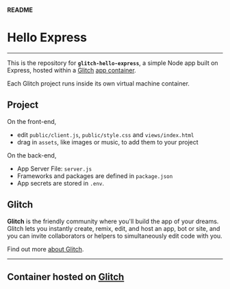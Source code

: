 **README**
# Hello Express   

---
This is the repository for **`glitch-hello-express`**, a simple Node app built on Express, hosted within a [Glitch](https://glitch.com) [app container](https://glitch.com/edit/#!/glitch-hello-expreassleet-raja?path=package.json:1:0).

Each Glitch project runs inside its own virtual machine container.


## Project 

On the front-end,
- edit `public/client.js`, `public/style.css` and `views/index.html`
- drag in `assets`, like images or music, to add them to your project

On the back-end,
- App Server File: `server.js`
- Frameworks and packages are defined in `package.json`
- App secrets are stored in `.env`.

## Glitch

**Glitch** is the friendly community where you'll build the app of your dreams. Glitch lets you instantly create, remix, edit, and host an app, bot or site, and you can invite collaborators or helpers to simultaneously edit code with you.

Find out more [about Glitch](https://glitch.com/about).

---

Container hosted on [Glitch](https://glitch.com/)
-------------------

